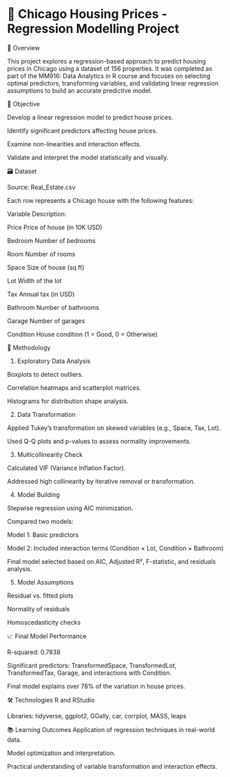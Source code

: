 # 🏡 Chicago Housing Prices - Regression Modelling Project

📌 Overview

This project explores a regression-based approach to predict housing prices in Chicago using a dataset of 156 properties. It was completed as part of the MM916: Data Analytics in R course and focuses on selecting optimal predictors, transforming variables, and validating linear regression assumptions to build an accurate predictive model.

🎯 Objective

Develop a linear regression model to predict house prices.

Identify significant predictors affecting house prices.

Examine non-linearities and interaction effects.

Validate and interpret the model statistically and visually.

🗃 Dataset

Source: Real_Estate.csv

Each row represents a Chicago house with the following features:

Variable	Description:

Price	Price of house (in 10K USD)

Bedroom	Number of bedrooms

Room	Number of rooms

Space	Size of house (sq ft)

Lot	Width of the lot

Tax	Annual tax (in USD)

Bathroom	Number of bathrooms

Garage	Number of garages

Condition	House condition (1 = Good, 0 = Otherwise)

🧪 Methodology

1. Exploratory Data Analysis

Boxplots to detect outliers.

Correlation heatmaps and scatterplot matrices.

Histograms for distribution shape analysis.

2. Data Transformation

Applied Tukey’s transformation on skewed variables (e.g., Space, Tax, Lot).

Used Q-Q plots and p-values to assess normality improvements.

3. Multicollinearity Check

Calculated VIF (Variance Inflation Factor).

Addressed high collinearity by iterative removal or transformation.

4. Model Building

Stepwise regression using AIC minimization.

Compared two models:

Model 1: Basic predictors

Model 2: Included interaction terms (Condition × Lot, Condition × Bathroom)

Final model selected based on AIC, Adjusted R², F-statistic, and residuals analysis.

5. Model Assumptions

Residual vs. fitted plots

Normality of residuals

Homoscedasticity checks

📈 Final Model Performance

R-squared: 0.7838

Significant predictors: TransformedSpace, TransformedLot, TransformedTax, Garage, and interactions with Condition.

Final model explains over 78% of the variation in house prices.

🛠 Technologies
R and RStudio

Libraries: tidyverse, ggplot2, GGally, car, corrplot, MASS, leaps

📚 Learning Outcomes
Application of regression techniques in real-world data.

Model optimization and interpretation.

Practical understanding of variable transformation and interaction effects.
